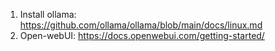 1. Install ollama: https://github.com/ollama/ollama/blob/main/docs/linux.md
2. Open-webUI: https://docs.openwebui.com/getting-started/
